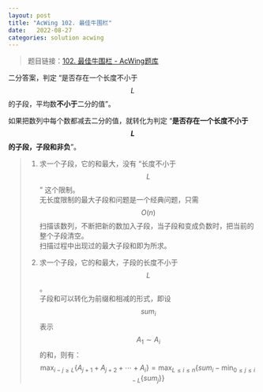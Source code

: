 ```yaml
---
layout: post
title: "AcWing 102. 最佳牛围栏"
date:   2022-08-27
categories: solution acwing
---
```


> 题目链接：<a href="https://www.acwing.com/problem/content/104/" target="_blank">102. 最佳牛围栏 - AcWing题库</a>

二分答案，判定 “是否存在一个长度不小于 $$L$$ 的子段，平均数**不小于**二分的值”。

如果把数列中每个数都减去二分的值，就转化为判定 “**是否存在一个长度不小于 $$L$$ 的子段，子段和非负**”。

> 1. 求一个子段，它的和最大，没有 “长度不小于 $$L$$” 这个限制。  
> 无长度限制的最大子段和问题是一个经典问题，只需 $$O(n)$$ 扫描该数列，不断把新的数加入子段，当子段和变成负数时，把当前的整个子段清空。  
> 扫描过程中出现过的最大子段和即为所求。
> 
> 2. 求一个子段，它的和最大，子段的长度不小于 $$L$$。  
> 子段和可以转化为前缀和相减的形式，即设 $$sum_i$$ 表示 $$A_1\sim A_i$$ 的和，则有：  
> $$\max_{i-j\geq L}\{A_{j+1}+A_{j+2}+\cdots+A_i\}=\max_{L\leq i\leq n}\{sum_i-\min_{0\leq j\leq i-L}\{sum_j\}\}$$ 
